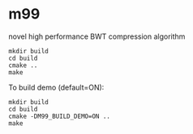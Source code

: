 # m99

novel high performance BWT compression algorithm

```
mkdir build
cd build
cmake ..
make
```


To build demo (default=ON):

```
mkdir build
cd build
cmake -DM99_BUILD_DEMO=ON ..
make 
```
